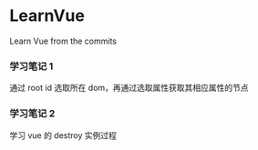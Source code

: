 # LearnVue
Learn Vue from the commits

### 学习笔记 1
通过 root id 选取所在 dom，再通过选取属性获取其相应属性的节点

### 学习笔记 2
学习 vue 的 destroy 实例过程